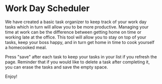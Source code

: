 # Work Day Scheduler


We have created a basic task organizer to keep track of your work day tasks which in turn will allow you to be more productive. Managing your time at work can be the difference between getting home on time or working late at the office. This tool will allow you to stay on top of your tasks, keep your boss happy, and in turn get home in time to cook yourself a homecooked meal.

Press "save" after each task to keep your tasks in your list if you refresh the page. Reminder that if you would like to delete a task after completing it, you can erase the tasks and save the empty space. 

Enjoy!
